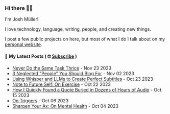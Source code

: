 ### Hi there 👋🏻

I'm Josh Müller!

I love technology, language, writing, people, and creating new things.

I post a few public projects on here, but most of what I do I talk about on my [personal website](https://joshmuller.ca).




#### 📝 My Latest Posts ( 🤓 [Subscribe](https://joshmuller.ca/subscribe) )

<!-- BLOG-POST-LIST:START -->
- [Never Do the Same Task Thrice](https://joshmuller.ca/writings/2023/never-do-the-same-task-thrice/) - Nov 23 2023
- [3 Neglected &quot;People&quot; You Should Blog For](https://joshmuller.ca/writings/2023/who-to-write-to/) - Nov 02 2023
- [Using Whisper and LLMs to Create Perfect Subtitles](https://joshmuller.ca/writings/2023/use-llm-for-subtitles/) - Oct 23 2023
- [Note to Future Self: On Exercise](https://joshmuller.ca/writings/2023/note-to-future-self-exercise/) - Oct 22 2023
- [How I Quickly Found a Quote Buried in Dozens of Hours of Audio](https://joshmuller.ca/writings/2023/search-audio/) - Oct 15 2023
- [On Triggers](https://joshmuller.ca/writings/2023/on-triggers/) - Oct 06 2023
- [Sharpen Your Ax: On Mental Health](https://joshmuller.ca/writings/2023/sharpen-your-ax/) - Oct 04 2023<!-- BLOG-POST-LIST:END -->



<!--
**theJoshMuller/theJoshMuller** is a ✨ _special_ ✨ repository because its `README.md` (this file) appears on your GitHub profile.

Here are some ideas to get you started:

- 🔭 I’m currently working on ...
- 🌱 I’m currently learning ...
- 👯 I’m looking to collaborate on ...
- 🤔 I’m looking for help with ...
- 💬 Ask me about ...
- 📫 How to reach me: ...
- 😄 Pronouns: ...
- ⚡ Fun fact: ...
-->

